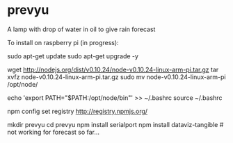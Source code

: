 prevyu
======

A lamp with drop of water in oil to give rain forecast

To install on raspberry pi (in progress):

sudo apt-get update
sudo apt-get upgrade -y

wget http://nodejs.org/dist/v0.10.24/node-v0.10.24-linux-arm-pi.tar.gz
tar xvfz node-v0.10.24-linux-arm-pi.tar.gz
sudo mv node-v0.10.24-linux-arm-pi /opt/node/

echo 'export PATH="$PATH:/opt/node/bin"' >> ~/.bashrc
source ~/.bashrc

npm config set registry http://registry.npmjs.org/

mkdir prevyu
cd prevyu
npm install serialport
npm install dataviz-tangible # not working for forecast so far...


